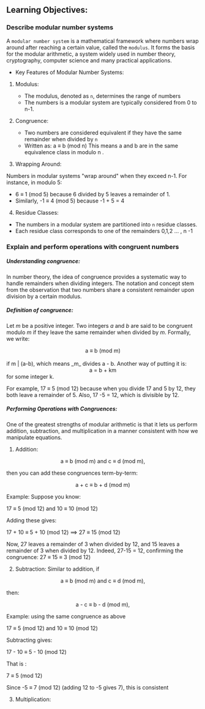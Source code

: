 ## Learning Objectives:

### Describe modular number systems

A `modular number system` is a mathematical framework where numbers wrap around after reaching a certain value, called the `modulus`.
It forms the basis for the modular arithmetic, a system widely used in number theory, cryptography, computer science and many practical applications.

- Key Features of Modular Number Systems:

1. Modulus:

   - The modulus, denoted as `n`, determines the range of numbers
   - The numbers is a modular system are typically considered from 0 to n-1.

2. Congruence:

   - Two numbers are considered equivalent if they have the same remainder when divided by `n`
   - Written as:
     a ≡ b (mod n)
     This means a and b are in the same equivalence class in modulo n .

3. Wrapping Around:

Numbers in modular systems "wrap around" when they exceed n-1.
For instance, in modulo 5:

- 6 ≡ 1 (mod 5) because 6 divided by 5 leaves a remainder of 1.
- Similarly, -1 ≡ 4 (mod 5) because -1 + 5 = 4

4. Residue Classes:

- The numbers in a modular system are partitioned into `n` residue classes.
- Each residue class corresponds to one of the remainders 0,1,2 ... , n -1

### Explain and perform operations with congruent numbers

##### Understanding congruence:

In number theory, the idea of congruence provides a systematic way to handle remainders when dividing integers. The notation and concept stem from the observation that two numbers share a consistent remainder upon division by a certain modulus.

##### Definition of congruence:

Let _m_ be a positive integer. Two integers _a_ and _b_ are said to be congruent modulo _m_ if they leave the same remainder when divided by _m_.
Formally, we write:

<center>a ≡ b (mod m)</center>
<br>
if m | (a-b), which means _m_ divides a - b. Another way of putting it is:

<br>

<center>a = b + km</center> for some integer k.

For example, 17 ≡ 5 (mod 12) because when you divide 17 and 5 by 12, they both leave a remainder of 5. Also, 17 -5 = 12, which is divisible by 12.

##### Performing Operations with Congruences:

One of the greatest strengths of modular arithmetic is that it lets us perform addition, subtraction, and multiplication in a manner consistent with how we manipulate equations.

1. Addition:

<center>a ≡  b (mod m) and c ≡  d (mod m),</center>

then you can add these congruences term-by-term:

<center>a + c ≡ b + d (mod m)</center>

Example: Suppose you know:

17 ≡ 5 (mod 12) and 10 ≡ 10 (mod 12)

Adding these gives:

17 + 10 ≡ 5 + 10 (mod 12) ⟹ 27 ≡ 15 (mod 12)

Now, 27 leaves a remainder of 3 when divided by 12, and 15 leaves a remainder of 3 when divided by 12.
Indeed, 27-15 = 12, confirming the congruence:
27 ≡ 15 ≡ 3 (mod 12)

2. Subtraction: Similar to addition, if

<center>a ≡  b (mod m) and c ≡  d (mod m),</center>

then:

<center>a - c ≡  b - d (mod m),</center>

Example: using the same congruence as above

17 ≡ 5 (mod 12) and 10 ≡ 10 (mod 12)

Subtracting gives:

17 - 10 ≡ 5 - 10 (mod 12)

That is :

7 ≡ 5 (mod 12)

Since -5 ≡ 7 (mod 12) (adding 12 to -5 gives 7), this is consistent

3. Multiplication:
